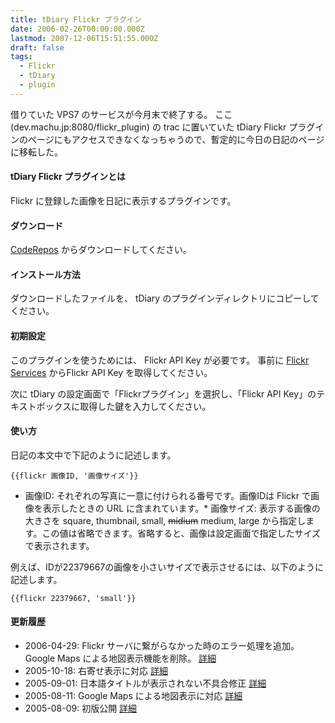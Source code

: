 ```yaml
---
title: tDiary Flickr プラグイン
date: 2006-02-26T00:00:00.000Z
lastmod: 2007-12-06T15:51:55.000Z
draft: false
tags:
  - Flickr
  - tDiary
  - plugin
---
```


借りていた VPS7 のサービスが今月末で終了する。 ここ (dev.machu.jp:8080/flickr\_plugin) の trac に置いていた tDiary Flickr プラグインのページにもアクセスできなくなっちゃうので、暫定的に今日の日記のページに移転した。

#### tDiary Flickr プラグインとは

Flickr に登録した画像を日記に表示するプラグインです。

#### ダウンロード

[CodeRepos](http://coderepos.org/share/wiki/tDiaryPlugins/Flickr) からダウンロードしてください。

#### インストール方法

ダウンロードしたファイルを、 tDiary のプラグインディレクトリにコピーしてください。

#### 初期設定

このプラグインを使うためには、 Flickr API Key が必要です。 事前に [Flickr Services](http://www.flickr.com/services/api/key.gne) からFlickr API Key を取得してください。

次に tDiary の設定画面で「Flickrプラグイン」を選択し、「Flickr API Key」のテキストボックスに取得した鍵を入力してください。

#### 使い方

日記の本文中で下記のように記述します。

```
{{flickr 画像ID, '画像サイズ'}}
```

* 画像ID: それぞれの写真に一意に付けられる番号です。画像IDは Flickr で画像を表示したときの URL に含まれています。\* 画像サイズ: 表示する画像の大きさを square, thumbnail, small, ~~midium~~ medium, large から指定します。この値は省略できます。省略すると、画像は設定画面で指定したサイズで表示されます。

例えば、IDが22379667の画像を小さいサイズで表示させるには、以下のように記述します。

```
{{flickr 22379667, 'small'}}
```

#### 更新履歴

* 2006-04-29: Flickr サーバに繋がらなかった時のエラー処理を追加。Google Maps による地図表示機能を削除。 [詳細](http://www.machu.jp/diary/20060429.html#p03)
* 2005-10-18: 右寄せ表示に対応 [詳細](http://www.machu.jp/diary/20051018.html#p01)
* 2005-09-01: 日本語タイトルが表示されない不具合修正 [詳細](http://www.machu.jp/diary/20050901.html#p01)
* 2005-08-11: Google Maps による地図表示に対応 [詳細](http://www.machu.jp/diary/20050811.html#p01)
* 2005-08-09: 初版公開 [詳細](http://www.machu.jp/diary/20050809.html#p01)
